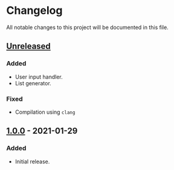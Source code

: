 # Changelog
All notable changes to this project will be documented in this file.

## [Unreleased]
### Added
- User input handler.
- List generator.

### Fixed
- Compilation using `clang`

## [1.0.0] - 2021-01-29
### Added
- Initial release.

[Unreleased]: https://github.com/lem0nez/friendly-cli/compare/v1.0.0...HEAD
[1.0.0]: https://github.com/lem0nez/friendly-cli/releases/tag/v1.0.0

